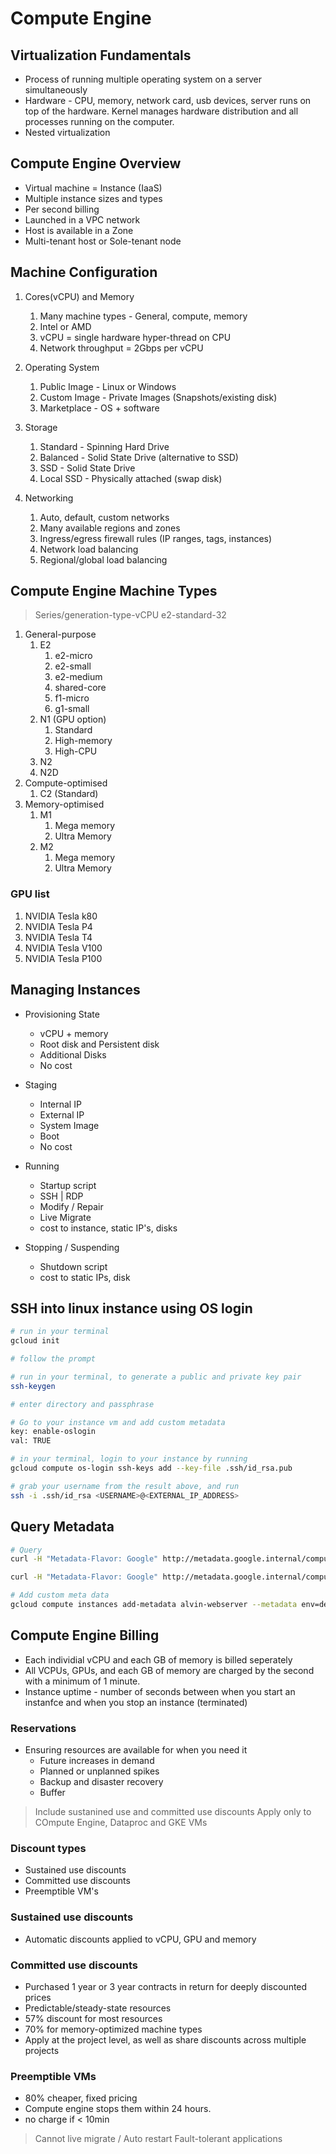 # Compute Engine

## Virtualization Fundamentals
-  Process of running multiple operating system on a server simultaneously
-  Hardware - CPU, memory, network card, usb devices, server runs on top of the hardware. Kernel manages hardware distribution and all processes running on the computer.
-  Nested virtualization

## Compute Engine Overview
-  Virtual machine = Instance (IaaS)
-  Multiple instance sizes and types
-  Per second billing
-  Launched in a VPC network
-  Host is available in a Zone
-  Multi-tenant host or Sole-tenant node

## Machine Configuration
1.  Cores(vCPU) and Memory
    1.  Many machine types - General, compute, memory
    2.  Intel or AMD
    3.  vCPU = single hardware hyper-thread on CPU
    4.  Network throughput = 2Gbps per vCPU

2.  Operating System
    1.  Public Image - Linux or Windows
    2.  Custom Image - Private Images (Snapshots/existing disk)
    3.  Marketplace - OS + software

3.  Storage
    1.  Standard - Spinning Hard Drive
    2.  Balanced - Solid State Drive (alternative to SSD)
    3.  SSD - Solid State Drive
    4.  Local SSD - Physically attached (swap disk)

4.  Networking
    1.  Auto, default, custom networks
    2.  Many available regions and zones
    3.  Ingress/egress firewall rules (IP ranges, tags, instances)
    4.  Network load balancing
    5.  Regional/global load balancing


## Compute Engine Machine Types
> Series/generation-type-vCPU
> e2-standard-32

1.  General-purpose
    1.  E2
        1.  e2-micro
        2.  e2-small
        3.  e2-medium
        4.  shared-core
        5.  f1-micro
        6.  g1-small
    2.  N1 (GPU option)
        1.  Standard
        2.  High-memory
        3.  High-CPU
    3.  N2
    4.  N2D
2.  Compute-optimised
    1.  C2 (Standard)
3.  Memory-optimised
    1.  M1
        1.  Mega memory
        2.  Ultra Memory
    2.  M2
        1.  Mega memory
        2.  Ultra Memory

### GPU list
1.  NVIDIA Tesla k80
2.  NVIDIA Tesla P4
3.  NVIDIA Tesla T4
4.  NVIDIA Tesla V100
5.  NVIDIA Tesla P100

## Managing Instances
-  Provisioning State
   -  vCPU + memory 
   -  Root disk and Persistent disk
   -  Additional Disks
   -  No cost
-  Staging
   -  Internal IP
   -  External IP
   -  System Image
   -  Boot
   -  No cost
-  Running
   -  Startup script
   -  SSH | RDP
   -  Modify / Repair
   -  Live Migrate
   -  cost to instance, static IP's, disks

-  Stopping / Suspending
   -  Shutdown script
   -  cost to static IPs, disk


## SSH into linux instance using OS login

```bash
# run in your terminal
gcloud init

# follow the prompt

# run in your terminal, to generate a public and private key pair
ssh-keygen

# enter directory and passphrase

# Go to your instance vm and add custom metadata
key: enable-oslogin
val: TRUE

# in your terminal, login to your instance by running
gcloud compute os-login ssh-keys add --key-file .ssh/id_rsa.pub

# grab your username from the result above, and run
ssh -i .ssh/id_rsa <USERNAME>@<EXTERNAL_IP_ADDRESS>
```


## Query Metadata

```bash
# Query
curl -H "Metadata-Flavor: Google" http://metadata.google.internal/computeMetadata/v1/instance/

curl -H "Metadata-Flavor: Google" http://metadata.google.internal/computeMetadata/v1/project/

# Add custom meta data
gcloud compute instances add-metadata alvin-webserver --metadata env=dev --zone us-east1-b
```

## Compute Engine Billing
-  Each individial vCPU and each GB of memory is billed seperately
-  All VCPUs, GPUs, and each GB of memory are charged by the second with a minimum of 1 minute.
-  Instance uptime - number of seconds between when you start an instanfce and when you stop an instance (terminated)

### Reservations
-  Ensuring resources are available for when you need it
   -  Future increases in demand
   -  Planned or unplanned spikes
   -  Backup and disaster recovery
   -  Buffer

> Include sustanined use and committed use discounts
> Apply only to COmpute Engine, Dataproc and GKE VMs

### Discount types
-  Sustained use discounts
-  Committed use discounts
-  Preemptible VM's

### Sustained use discounts
-  Automatic discounts applied to vCPU, GPU and memory

### Committed use discounts
-  Purchased 1 year or 3 year contracts in return for deeply discounted prices
-  Predictable/steady-state resources
-  57% discount for most resources
-  70% for memory-optimized machine types
-  Apply at the project level, as well as share discounts across multiple projects

### Preemptible VMs
-  80% cheaper, fixed pricing
-  Compute engine stops them within 24 hours.
-  no charge if < 10min

> Cannot live migrate / Auto restart
> Fault-tolerant applications
